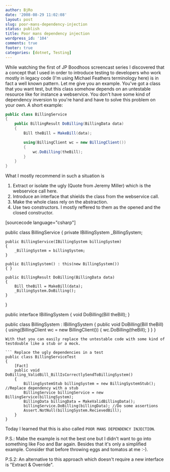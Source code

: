 ```yaml
---
author: BjRo
date: '2008-08-29 11:02:08'
layout: post
slug: poor-mans-dependency-injection
status: publish
title: Poor mans dependency injection
wordpress_id: '104'
comments: true
footer: true
categories: [dotnet, Testing]
---
```

While watching the first of JP Boodhoos screencast series I discovered that a concept that I used in order to introduce testing to developers
who work mostly in legacy code (I'm using Michael Feathers terminology here) is in fact a well known pattern. Let me give you an example.
You've got a class that you want test, but this class somehow depends on an untestable resource like for instance a webservice. You don't have
some kind of dependency inversion to you're hand and have to solve this problem on your own. 
A short example: 

``` csharp An example
public class BillingService 
{ 
	public BillingResult DoBilling(BillingData data) 
	{ 
		Bill theBill = MakeBill(data); 

		using(BillingClient wc = new BillingClient()) 
		{ 
			wc.DoBilling(theBill); 
		} 
	}
} 
```

What I mostly recommend in such a situation is

1.  Extract or isolate the ugly (Quote from Jeremy Miller) which is the webservice call here.
2.  Introduce an interface that shields the class from the webservice call.
3.  Make the whole class rely on the abstraction.
4.  Use two constructors. I mostly reffered to them as the opened and the closed constructor.

[sourcecode language="csharp"] 

public class BillingService 
{
	private IBillingSystem _BillingSystem; 

	public BillingService(IBillingSystem billingSystem) 
	{ 
		_BillingSystem = billingSystem; 
	} 
	
	public BillingSystem() : this(new BillingSystem()) 
	{ } 

	public BillingResult DoBilling(BillingData data) 
	{ 
		Bill theBill = MakeBill(data);
		_BillingSystem.DoBilling(); 
	} 
} 

public interface IBillingSystem 
{ 
	void DoBilling(Bill theBill); 
} 

public class BillingSystem : IBillingSystem 
{
	public void DoBilling(Bill theBill) 
	{ 
		using(BillingClient wc = new BillingClient()) 
		{ 
			wc.DoBilling(theBill); 
		} 
	} 
} 
```
With that you can easily replace the untestable code with some kind of testdouble like a stub or a mock. 

``` Replace the ugly dependencies in a test
public class BillingServiceTest 
{ 
	[Fact] 
	public void DoBilling_ValidBill_BillIsCorrectlySendToBillingSystem() 
	{
		BillingSystemStub billingSystem = new BillingSystemStub(); //Replace dependency with a stub
		BillingService billingService = new BillingService(billingSystem);
		BillingData billingData = MakeValidBillingData();
		billingService.DoBilling(billingData); //Do some assertions
		Assert.NotNull(billingSystem.RecievedBill); 
	} 
} 
```
Today I learned that this is also called `POOR MANS DEPENDENCY INJECTION`. 

P.S.:
Mabe the example is not the best one but I didn't want to go into
something like Foo and Bar again. Besides that it's only a simplified
example. Consider that before throwing eggs and tomatos at me :-).

P.S.2: An alternative to this approach which doesn't require a new interface is "Extract & Override".
